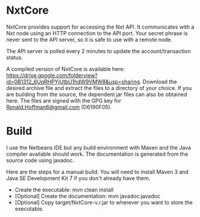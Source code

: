 NxtCore
=======

NxtCore provides support for accessing the Nxt API.  It communicates with a Nxt node using an HTTP connection to the API port.  Your secret phrase is never sent to the API server, so it is safe to use with a remote node.

The API server is polled every 2 minutes to update the account/transaction status.

A compiled version of NxtCore is available here: https://drive.google.com/folderview?id=0B1312_6UqRHPYjUtbU1hdW9VMW8&usp=sharing.  Download the desired archive file and extract the files to a directory of your choice.  If you are building from the source, the dependent jar files can also be obtained here.  The files are signed with the GPG key for Ronald.Hoffman6@gmail.com (D6190F05).


Build
=====

I use the Netbeans IDE but any build environment with Maven and the Java compiler available should work.  The documentation is generated from the source code using javadoc.

Here are the steps for a manual build.  You will need to install Maven 3 and Java SE Development Kit 7 if you don't already have them.

  - Create the executable: mvn clean install
  - [Optional] Create the documentation: mvn javadoc:javadoc
  - [Optional] Copy target/NxtCore-v.r.jar to wherever you want to store the executable.
